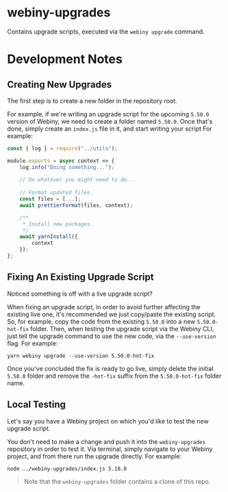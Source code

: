 # webiny-upgrades
Contains upgrade scripts, executed via the `webiny upgrade` command.

# Development Notes

## Creating New Upgrades

The first step is to create a new folder in the repository root. 

For example, if we're writing an upgrade script for the upcoming `5.50.0` version of Webiny, we need to create a folder named `5.50.0`. Once that's done, simply create an `index.js` file in it, and start writing your script For example:

```js
const { log } = require("../utils");

module.exports = async context => {
    log.info("Doing something...");
    
    // Do whatever you might need to do...
    
    // Format updated files.
    const files = [...];
    await prettierFormat(files, context);

    /**
     * Install new packages.
     */
    await yarnInstall({
        context
    });
};
```

## Fixing An Existing Upgrade Script

Noticed something is off with a live upgrade script?

When fixing an upgrade script, in order to avoid further affecting the existing live one, it's recommended we just copy/paste the existing script. So, for example, copy the code from the existing `5.50.0` into a new `5.50.0-hot-fix` folder. Then, when testing the upgrade script via the Webiny CLI, just tell the upgrade command to use the new code, via the `--use-version` flag. For example:

```
yarn webiny upgrade --use-version 5.50.0-hot-fix
```

Once you've concluded the fix is ready to go live, simply delete the initial `5.50.0` folder and remove the `-hot-fix` suffix from the `5.50.0-hot-fix` folder name.

## Local Testing

Let's say you have a Webiny project on which you'd like to test the new upgrade script.

You don't need to make a change and push it into the `webiny-upgrades` repository in order to test it. Via terminal, simply navigate to your Webiny project, and from there run the upgrade directly. For example:

```
node ../webiny-upgrades/index.js 5.18.0
```

> Note that the `webiny-upgrades` folder contains a clone of this repo.
